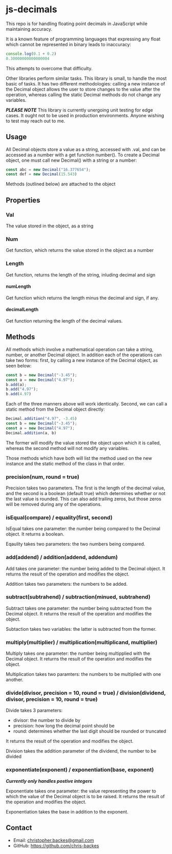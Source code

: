 # js-decimals

This repo is for handling floating point decimals in JavaScript while maintaining accuracy.

It is a known feature of programming languages that expressing any float which cannot be represented in binary leads to inaccuracy:

```js
console.log(0.1 + 0.2)
0.30000000000000004
```

This attempts to overcome that difficulty.

Other libraries perform similar tasks. This library is small, to handle the most basic of tasks. It has two different methodologies: calling a new instance of the Decimal object allows the user to store changes to the value after the operation, whereas calling the static Decimal methods do not change any variables.

***PLEASE NOTE*** This library is currently unergoing unit testing for edge cases. It ought not to be used in production environments. Anyone wishing to test may reach out to me.

## Usage

All Decimal objects store a value as a string, accessed with .val, and can be accessed as a number with a get function number(). To create a Decimal object, one must call new Decimal() with a string or a number:

```js
const abc = new Decimal("16.377654");
const def = new Decimal(15.543)
```

Methods (outlined below) are attached to the object

## Properties

### Val

The value stored in the object, as a string

### Num

Get function, which returns the value stored in the object as a number

### Length

Get function, returns the length of the string, inluding decimal and sign

#### numLength

Get function which returns the length minus the decimal and sign, if any.

#### decimalLength

Get function returning the length of the decimal values.

## Methods

All methods which involve a mathematical operation can take a string, number, or another Decimal object. In addition each of the operations can take two forms: first, by calling a new instance of the Decimal object, as seen below: 

```js
const b = new Decimal("-3.45");
const a = new Decimal("4.97");
b.add(a);
b.add("4.97");
b.add(4.97)
```

Each of the three manners above will work identically. Second, we can call a static method from the Decimal object directly:

```js
Decimal.addition("4.97", -3.45)
const b = new Decimal("-3.45");
const a = new Decimal("4.97");
Decimal.addition(a, b)
```

The former will modify the value stored the object upon which it is called, whereas the second method will not modify any variables.

Those methods which have both will list the method used on the new instance and the static method of the class in that order.

### precision(num, round = true)

Precision takes two parameters. The first is the length of the decimal value, and the second is a boolean (default true) which determines whether or not the last value is rounded. This can also add trailing zeros, but those zeros will be removed during any of the operations.

### isEqual(compare) / equality(first, second)

IsEqual takes one parameter: the number being compared to the Decimal object. It returns a boolean.

Eqaulity takes two parameters: the two numbers being compared.

### add(addend) / addition(addend, addendum) 

Add takes one parameter: the number being added to the Decimal object. It returns the result of the operation and modifies the object.

Addition takes two parameters: the numbers to be added.

### subtract(subtrahend) / subtraction(minued, subtrahend)

Subtract takes one parameter: the number being subtracted from the Decimal object. It returns the result of the operation and modifies the object.

Subtaction takes two variables: the latter is subtracted from the former.

### multiply(multiplier) / multiplication(multiplicand, multiplier)

Multiply takes one parameter: the number being multipplied with the Decimal object. It returns the result of the operation and modifies the object.

Multiplication takes two paramters: the numbers to be multiplied with one another.

### divide(divisor, precision = 10, round = true) / division(dividend, divisor, precision = 10, round = true)

Divide takes 3 parameters:
- divisor: the number to divide by
- precision: how long the decimal point should be
- round: determines whether the last digit should be rounded or truncated

It returns the result of the operation and modifies the object.

Division takes the addition parameter of the dividend, the number to be divided

### exponentiate(exponent) / exponentiation(base, exponent)

***Currently only handles postive integers***

Exponentiate takes one parameter: the value representing the power to which the value of the Decimal object is to be raised. It returns the result of the operation and modifies the object.

Exponentiation takes the base in addition to the exponent.

## Contact
- Email: christopher.backes@gmail.com
- GitHub: https://github.com/chris-backes
